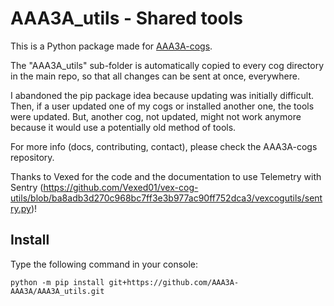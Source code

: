 # AAA3A_utils - Shared tools

This is a Python package made for [AAA3A-cogs](https://github.com/AAA3A-AAA3A/AAA3A-cogs).

The "AAA3A_utils" sub-folder is automatically copied to every cog directory in the main repo, so that all changes can be sent at once, everywhere.

I abandoned the pip package idea because updating was initially difficult. Then, if a user updated one of my cogs or installed another one, the tools were updated. But, another cog, not updated, might not work anymore because it would use a potentially old method of tools.

For more info (docs, contributing, contact), please check the AAA3A-cogs repository.

Thanks to Vexed for the code and the documentation to use Telemetry with Sentry (https://github.com/Vexed01/vex-cog-utils/blob/ba8adb3d270c968bc7ff3e3b977ac90ff752dca3/vexcogutils/sentry.py)!

## Install

Type the following command in your console:

```
python -m pip install git+https://github.com/AAA3A-AAA3A/AAA3A_utils.git
```